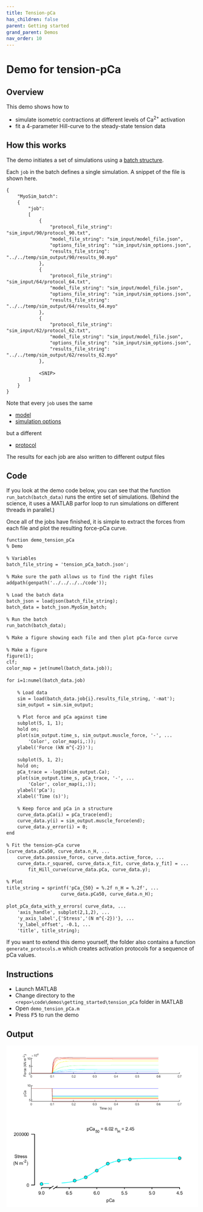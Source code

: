 ```yaml
---
title: Tension-pCa
has_children: false
parent: Getting started
grand_parent: Demos
nav_order: 10
---
```


# Demo for tension-pCa

## Overview

This demo shows how to
+ simulate isometric contractions at different levels of Ca<sup>2+</sup> activation
+ fit a 4-parameter Hill-curve to the steady-state tension data

## How this works

The demo initiates a set of simulations using a [batch structure](../../../structures/batch/batch.html).

Each `job` in the batch defines a single simulation. A snippet of the file is shown here.

````
{
    "MyoSim_batch":
    {
        "job":
        [
            {
                "protocol_file_string": "sim_input/90/protocol_90.txt",
                "model_file_string": "sim_input/model_file.json",
                "options_file_string": "sim_input/sim_options.json",
                "results_file_string": "../../temp/sim_output/90/results_90.myo"
            },
            {
                "protocol_file_string": "sim_input/64/protocol_64.txt",
                "model_file_string": "sim_input/model_file.json",
                "options_file_string": "sim_input/sim_options.json",
                "results_file_string": "../../temp/sim_output/64/results_64.myo"
            },
            {
                "protocol_file_string": "sim_input/62/protocol_62.txt",
                "model_file_string": "sim_input/model_file.json",
                "options_file_string": "sim_input/sim_options.json",
                "results_file_string": "../../temp/sim_output/62/results_62.myo"
            },

            <SNIP>
        ]
    }
}
````

Note that every `job` uses the same
+ [model](../../../structures/model/model.html)
+ [simulation options](../../../simulation_options/simulation_options.html)

but a different
+ [protocol](../../../protocol/protocol.html)

The results for each job are also written to different output files

## Code

If you look at the demo code below, you can see that the function `run_batch(batch_data)` runs the entire set of simulations. (Behind the science, it uses a MATLAB parfor loop to run simulations on different threads in parallel.)

Once all of the jobs have finished, it is simple to extract the forces from each file and plot the resulting force-pCa curve.

````
function demo_tension_pCa
% Demo 

% Variables
batch_file_string = 'tension_pCa_batch.json';

% Make sure the path allows us to find the right files
addpath(genpath('../../../../code'));

% Load the batch data
batch_json = loadjson(batch_file_string);
batch_data = batch_json.MyoSim_batch;

% Run the batch
run_batch(batch_data);

% Make a figure showing each file and then plot pCa-force curve

% Make a figure
figure(1);
clf;
color_map = jet(numel(batch_data.job));

for i=1:numel(batch_data.job)
    
    % Load data
    sim = load(batch_data.job{i}.results_file_string, '-mat');
    sim_output = sim.sim_output;    
    
    % Plot force and pCa against time
    subplot(5, 1, 1);
    hold on;
    plot(sim_output.time_s, sim_output.muscle_force, '-', ...
        'Color', color_map(i,:));
    ylabel('Force (kN m^{-2})');
    
    subplot(5, 1, 2);
    hold on;
    pCa_trace = -log10(sim_output.Ca);
    plot(sim_output.time_s, pCa_trace, '-', ...
        'Color', color_map(i,:));
    ylabel('pCa');
    xlabel('Time (s)');
    
    % Keep force and pCa in a structure
    curve_data.pCa(i) = pCa_trace(end);
    curve_data.y(i) = sim_output.muscle_force(end);
    curve_data.y_error(i) = 0;
end

% Fit the tension-pCa curve
[curve_data.pCa50, curve_data.n_H, ...
    curve_data.passive_force, curve_data.active_force, ...
    curve_data.r_squared, curve_data.x_fit, curve_data.y_fit] = ...
        fit_Hill_curve(curve_data.pCa, curve_data.y);

% Plot
title_string = sprintf('pCa_{50} = %.2f n_H = %.2f', ...
                    curve_data.pCa50, curve_data.n_H);

plot_pCa_data_with_y_errors( curve_data, ...
    'axis_handle', subplot(2,1,2), ...
    'y_axis_label',{'Stress','(N m^{-2})'}, ...
    'y_label_offset', -0.1, ...
    'title', title_string);
````

If you want to extend this demo yourself, the folder also contains a function `generate_protocols.m` which creates activation protocols for a sequence of pCa values.

## Instructions

+ Launch MATLAB
+ Change directory to the `<repo>\code\demos\getting_started\tension_pCa` folder in MATLAB
+ Open `demo_tension_pCa.m`
+ Press <kbd>F5</kbd> to run the demo

## Output

![tension_pCa_output](tension_pCa_output.png)


